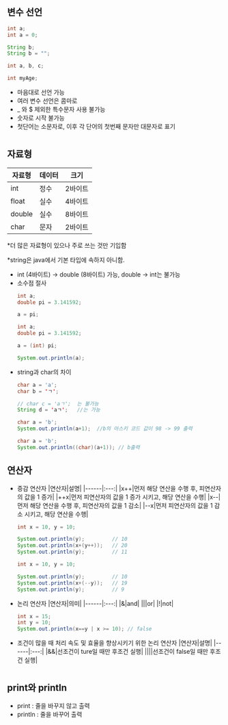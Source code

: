 ## 변수 선언
```java
int a;
int a = 0;

String b;
String b = "";

int a, b, c;

int myAge;
```
- 마음대로 선언 가능
- 여러 변수 선언은 콤마로
- _ 와 $ 제외한 특수문자 사용 불가능
- 숫자로 시작 불가능
- 첫단어는 소문자로, 이후 각 단어의 첫번째 문자만 대문자로 표기

  
#
## 자료형

|자료형|데이터|크기|
|------|---|---|
|int|정수|2바이트|
|float|실수|4바이트|
|double|실수|8바이트|
|char|문자|2바이트|

*더 많은 자료형이 있으나 주로 쓰는 것만 기입함

*string은 java에서 기본 타입에 속하지 아니함.

- int (4바이트) -> double (8바이트) 가능, double -> int는 불가능
 - 소수점 절사 
   ```java
   int a;
   double pi = 3.141592;
   
   a = pi;
   ```
   ```java
   int a;
   double pi = 3.141592;

   a = (int) pi;

   System.out.println(a);
   ```
- string과 char의 차이
  ```java
  char a = 'a';
  char b = 'ㄱ';
  
  // char c = 'aㄱ';  는 불가능
  String d = 'aㄱ';   //는 가능
  ```
  ```java
  char a = 'b';
  System.out.println(a+1);  //b의 아스키 코드 값이 98 -> 99 출력 
  ```
  ```java
  char a = 'b';
  System.out.println((char)(a+1)); // b출력
  ```

## 연산자

- 증감 연산자
  |연산자|설명|
  |------|:---:|
  |x++|먼저 해당 연산을 수행 후, 피연산자의 값을 1 증가|
  |++x|먼저 피연산자의 값을 1 증가 시키고, 해당 연산을 수행|
  |x--|먼저 해당 연산을 수행 후, 피연산자의 값을 1 감소|
  |--x|먼저 피연산자의 값을 1 감소 시키고, 해당 연산을 수행|

  ```java
  int x = 10, y = 10;
  
  System.out.println(y);         // 10
  System.out.println(x+(y++));   // 20
  System.out.println(y);         // 11
  ```
    ```java
  int x = 10, y = 10;
  
  System.out.println(y);         // 10
  System.out.println(x+(--y));   // 19
  System.out.println(y);         // 9
  ```

- 논리 연산자
  |연산자|의미|
  |------|:---:|
  |&|and|
  |\||or|
  |!|not|
  
  ```java
  int x = 15;
  int y = 10;
  System.out.println(x==y | x >= 10); // false
  ```


- 조건이 많을 때 처리 속도 및 효율을 향상시키기 위한 논리 연산자
  |연산자|설명|
  |------|:---:|
  |&&|선조건이 ture일 때만 후조건 실행|
  |\|\||선조건이 false일 때만 후조건 실행|

#
## print와 println
- print : 줄을 바꾸지 않고 출력
- println : 줄을 바꾸어 출력